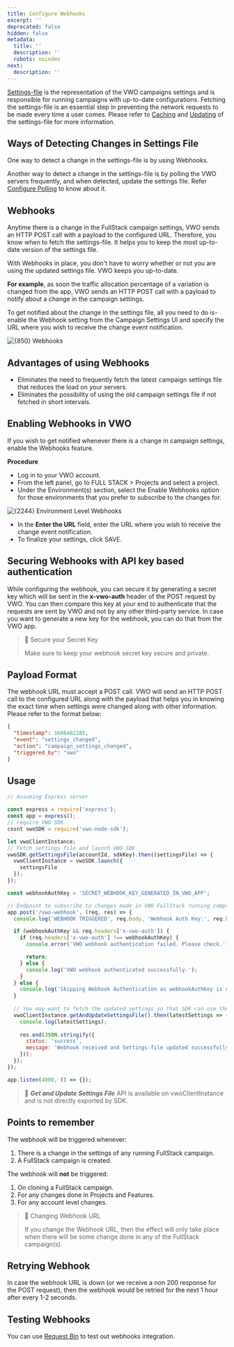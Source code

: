 ```yaml
---
title: Configure Webhooks
excerpt: ''
deprecated: false
hidden: false
metadata:
  title: ''
  description: ''
  robots: noindex
next:
  description: ''
---
```

[Settings-file](https://developers.vwo.com/docs/nodejs-get-settings-files) is the representation of the VWO campaigns settings and is responsible for running campaigns with up-to-date configurations. Fetching the settings-file is an essential step in preventing the network requests to be made every time a user comes. Please refer to [Caching](https://developers.vwo.com/docs/caching-your-settingsfile) and [Updating](https://developers.vwo.com/docs/updating-cached-settings-file) of the settings-file for more information.

## Ways of Detecting Changes in Settings File

One way to detect a change in the settings-file is by using Webhooks.

Another way to detect a change in the settings-file is by polling the VWO servers frequently, and when detected, update the settings file. Refer [Configure Polling](https://developers.vwo.com/docs/nodejs-configure-polling) to know about it.

## Webhooks

Anytime there is a change in the FullStack campaign settings, VWO sends an HTTP POST call with a payload to the configured URL. Therefore, you know when to fetch the settings-file. It helps you to keep the most up-to-date version of the settings file. 

With Webhooks in place, you don't have to worry whether or not you are using the updated settings file. VWO keeps you up-to-date.

**For example**, as soon the traffic allocation percentage of a variation is changed from the app, VWO sends an HTTP POST call with a payload to notify about a change in the campaign settings. 

To get notified about the change in the settings file, all you need to do is-enable the Webhook setting from the Campaign Settings UI and specify the URL where you wish to receive the change event notification.

<Image title="Webhooks.png" alt={850} width="smart" src="https://files.readme.io/5140e0f-Webhooks.png">
  Webhooks
</Image>

## Advantages of using Webhooks

* Eliminates the need to frequently fetch the latest campaign settings file that reduces the load on your servers.
* Eliminates the possibility of using the old campaign settings file if not fetched in short intervals.

## Enabling Webhooks in VWO

If you wish to get notified whenever there is a change in campaign settings, enable the Webhooks feature. 

**Procedure**

* Log in to your VWO account.
* From the left panel, go to FULL STACK > Projects and select a project.
* Under the Environment(s) section, select the Enable Webhooks option for those environments that you prefer to subscribe to the changes for.

<Image title="Screen Shot 2022-01-12 at 5.04.04 PM.png" alt={2244} src="https://files.readme.io/6e86fcd-Screen_Shot_2022-01-12_at_5.04.04_PM.png">
  Environment Level Webhooks
</Image>

* In the **Enter the URL** field, enter the URL where you wish to receive the change event notification.
* To finalize your settings, click SAVE.

## Securing Webhooks with API key based authentication

While configuring the webhook, you can secure it by generating a secret key which will be sent in the **x-vwo-auth** header of the POST request by VWO. You can then compare this key at your end to authenticate that the requests are sent by VWO and not by any other third-party service. In case you want to generate a new key for the webhook, you can do that from the VWO app.

> 📘 Secure your Secret Key
>
> Make sure to keep your webhook secret key secure and private.

## Payload Format

The webhook URL must accept a POST call. VWO will send an HTTP POST call to the configured URL along with the payload that helps you in knowing the exact time when settings were changed along with other information. Please refer to the format below:

```json
{
  "timestamp": 1606482285,
  "event": "settings_changed",
  "action": "campaign_settings_changed",
  "triggered_by": "vwo"
}
```

## Usage

```javascript Node.js
// Assuming Express server

const express = require('express');
const app = express();
// require VWO SDK
cosnt vwoSDK = require('vwo-node-sdk');

let vwoClientInstance;
// Fetch settings file and launch VWO SDK
vwoSDK.getSettingsFile(accountId, sdkKey).then((settingsFile) => {
  vwoClientInstance = vwoSDK.launch({
    settingsFile
  });
});

const webhookAuthKey = 'SECRET_WEBHOOK_KEY_GENERATED_IN_VWO_APP';

// Endpoint to subscribe to changes made in VWO FullStack running campaigns
app.post('/vwo-webhook', (req, res) => {
  console.log('WEBHOOK TRIGGERED', req.body, 'Webhook Auth Key:', req.headers['x-vwo-auth']);

  if (webhookAuthKey && req.headers['x-vwo-auth']) {
    if (req.headers['x-vwo-auth'] !== webhookAuthKey) {
      console.error('VWO webhook authentication failed. Please check.');

      return;
    } else {
      console.log('VWO webhook authenticated successfully.');
    }
  } else {
    console.log('Skipping Webhook Authentication as webhookAuthKey is not provided');
  }
  
  // You may want to fetch the updated settings so that SDK can use the same
  vwoClientInstance.getAndUpdateSettingsFile().then(latestSettings => {
    console.log(latestSettings);
    
    res.end(JSON.stringify({
      status: 'success',
      message: 'Webhook received and Settings-file updated successfully'
    }));
  });
});

app.listen(4000, () => {});
```

> 🚧 ***Get and Update Settings File*** API is available on vwoClientInstance and is not directly exported by SDK.

## Points to remember

The webhook will be triggered whenever:

1. There is a change in the settings of any running FullStack campaign.
2. A FullStack campaign is created. 

The webhook will **not** be triggered:

1. On cloning a FullStack campaign.
2. For any changes done in Projects and Features.
3. For any account level changes.

> 🚧 Changing Webhook URL
>
> If you change the Webhook URL, then the effect will only take place when there will be some change done in any of the FullStack campaign(s).

## Retrying Webhook

In case the webhook URL is down (or we receive a non 200 response for the POST request), then the webhook would be retried for the next 1 hour after every 1-2 seconds.

## Testing Webhooks

You can use [Request Bin](https://requestbin.com/) to test out webhooks integration.
